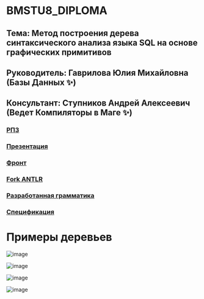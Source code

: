 # BMSTU8_DIPLOMA

## Тема: Метод построения дерева синтаксического анализа языка SQL на основе графических примитивов

## Руководитель: Гаврилова Юлия Михайловна (Базы Данных ✨)

## Консультант: Ступников Андрей Алексеевич (Ведет Компиляторы в Маге ✨)

### [РПЗ](https://github.com/Sunshine-ki/BMSTU8_DIPLOMA/blob/main/docs/%D0%A0%D0%9F%D0%97.pdf)

### [Презентация](https://github.com/Sunshine-ki/BMSTU8_DIPLOMA/blob/main/docs/%D0%9F%D1%80%D0%B5%D0%B7%D0%B5%D0%BD%D1%82%D0%B0%D1%86%D0%B8%D1%8F.pdf)

### [Фронт](https://github.com/komorra/NodeEditorWinforms)

### [Fork ANTLR](https://github.com/Sunshine-ki/antlr4cs)

### [Разработанная грамматика](https://github.com/Sunshine-ki/BMSTU8_DIPLOMA/blob/main/src/front/SqlFront/SqlGrammar.g4) 

### [Спецификация](http://sql602.sourceforge.net/helpdir-en/html/HE_SQL2_SPECIFIKACEDOTAZU.htm) 

# Примеры деревьев

![image](https://user-images.githubusercontent.com/58297044/171721987-108bead2-b712-4890-81af-744514b369e7.png)

![image](https://user-images.githubusercontent.com/58297044/171722110-e339ec44-e509-4f44-a5fe-11ecd8fdda53.png)

![image](https://user-images.githubusercontent.com/58297044/171721018-995af00e-124e-4c6d-bd11-0e5ae96e0494.png)

![image](https://user-images.githubusercontent.com/58297044/171721089-f6c5950c-93fb-4fe8-a979-3b32d353d0d9.png)
